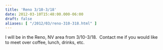 ```yaml
---
title: 'Reno 3/10-3/18'
date: 2012-03-10T15:48:00.000-06:00
draft: false
aliases: [ "/2012/03/reno-310-318.html" ]
---
```


I will be in the Reno, NV area from 3/10-3/18.  Contact me if you would like to meet over coffee, lunch, drinks, etc.